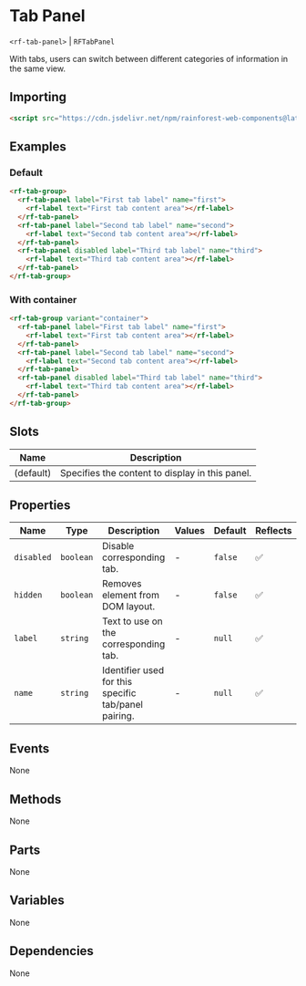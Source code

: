 # Tab Panel

`<rf-tab-panel>` | `RFTabPanel`

With tabs, users can switch between different categories of information in the same view.

## Importing

``` html
<script src="https://cdn.jsdelivr.net/npm/rainforest-web-components@latest/components/tab-panel.js" type="module"></script>
```

## Examples

### Default

``` html
<rf-tab-group>
  <rf-tab-panel label="First tab label" name="first">
    <rf-label text="First tab content area"></rf-label>
  </rf-tab-panel>
  <rf-tab-panel label="Second tab label" name="second">
    <rf-label text="Second tab content area"></rf-label>
  </rf-tab-panel>
  <rf-tab-panel disabled label="Third tab label" name="third">
    <rf-label text="Third tab content area"></rf-label>
  </rf-tab-panel>            
</rf-tab-group>
```

### With container

``` html
<rf-tab-group variant="container">
  <rf-tab-panel label="First tab label" name="first">
    <rf-label text="First tab content area"></rf-label>
  </rf-tab-panel>
  <rf-tab-panel label="Second tab label" name="second">
    <rf-label text="Second tab content area"></rf-label>
  </rf-tab-panel>
  <rf-tab-panel disabled label="Third tab label" name="third">
    <rf-label text="Third tab content area"></rf-label>
  </rf-tab-panel>            
</rf-tab-group>    
```

## Slots

| Name | Description |
| --- | --- |
| (default) | Specifies the content to display in this panel. |

## Properties

| Name | Type | Description | Values | Default | Reflects |
| --- | --- | --- | --- | --- | --- |
| `disabled` | `boolean` | Disable corresponding tab. | - | `false` | ✅ |
| `hidden` | `boolean` | Removes element from DOM layout. | - | `false` | ✅ |
| `label` | `string` | Text to use on the corresponding tab. | - | `null` | ✅ |
| `name` | `string` | Identifier used for this specific tab/panel pairing. | - | `null` | ✅ |

## Events

None

## Methods

None

## Parts

None

## Variables

None

## Dependencies

None
